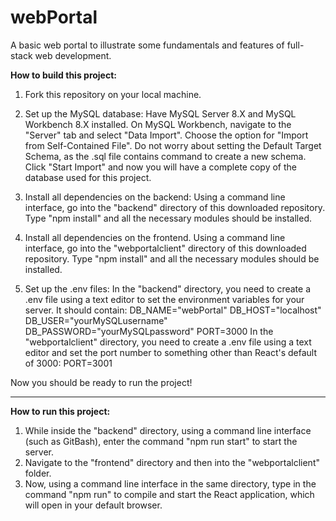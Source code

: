 # webPortal
A basic web portal to illustrate some fundamentals and features of full-stack web development.

**How to build this project:**
1. Fork this repository on your local machine.
2. Set up the MySQL database:
   Have MySQL Server 8.X and MySQL Workbench 8.X installed.
   On MySQL Workbench, navigate to the "Server" tab and select "Data Import".
   Choose the option for "Import from Self-Contained File".
   Do not worry about setting the Default Target Schema, as the .sql file contains command to create a new schema.
   Click "Start Import" and now you will have a complete copy of the database used for this project.
   
3. Install all dependencies on the backend:
   Using a command line interface, go into the "backend" directory of this downloaded repository.
   Type "npm install" and all the necessary modules should be installed.

3. Install all dependencies on the frontend.
   Using a command line interface, go into the "webportalclient" directory of this downloaded repository.
   Type "npm install" and all the necessary modules should be installed.

5. Set up the .env files:
   In the "backend" directory, you need to create a .env file using a text editor to set the environment variables for your server. It should contain:
    DB_NAME="webPortal"
    DB_HOST="localhost"
    DB_USER="yourMySQLusername"
    DB_PASSWORD="yourMySQLpassword"
    PORT=3000
   In the "webportalclient" directory, you need to create a .env file using a text editor and set the port number to something other than React's default of 3000:
    PORT=3001

Now you should be ready to run the project!

---------------------------------------------------

**How to run this project:**
1. While inside the "backend" directory, using a command line interface (such as GitBash), enter the command "npm run start" to start the server.
2. Navigate to the "frontend" directory and then into the "webportalclient" folder.
3. Now, using a command line interface in the same directory, type in the command "npm run" to compile and start the React application, which will open in your default browser.

